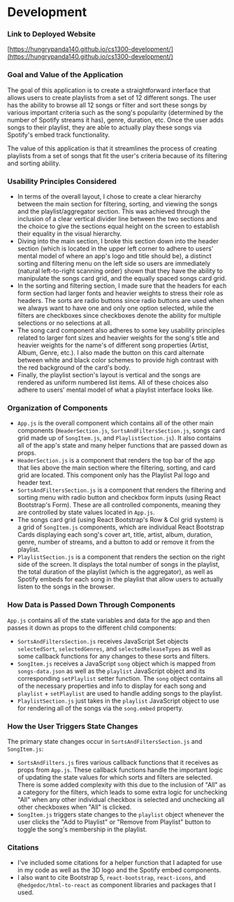 # Development

### Link to Deployed Website
[https://hungrypanda140.github.io/cs1300-development/](https://hungrypanda140.github.io/cs1300-development/)

### Goal and Value of the Application
The goal of this application is to create a straightforward interface that allows users to create playlists from a set of 12 different songs. The user has the ability to browse all 12 songs or filter and sort these songs by various important criteria such as the song's popularity (determined by the number of Spotify streams it has), genre, duration, etc. Once the user adds songs to their playlist, they are able to actually play these songs via Spotify's embed track functionality. 

The value of this application is that it streamlines the process of creating playlists from a set of songs that fit the user's criteria because of its filtering and sorting ability.  

### Usability Principles Considered
- In terms of the overall layout, I chose to create a clear hierarchy between the main section for filtering, sorting, and viewing the songs and the playlist/aggregator section. This was achieved through the inclusion of a clear vertical divider line between the two sections and the choice to give the sections equal height on the screen to establish their equality in the visual hierarchy.
- Diving into the main section, I broke this section down into the header section (which is located in the upper left corner to adhere to users' mental model of where an app's logo and title should be), a distinct sorting and filtering menu on the left side so users are immediately (natural left-to-right scanning order) shown that they have the ability to manipulate the songs card grid, and the equally spaced songs card grid.
- In the sorting and filtering section, I made sure that the headers for each form section had larger fonts and heavier weights to stress their role as headers. The sorts are radio buttons since radio buttons are used when we always want to have one and only one option selected, while the filters are checkboxes since checkboxes denote the ability for multiple selections or no selections at all.
- The song card component also adheres to some key usability principles related to larger font sizes and heavier weights for the song's title and heavier weights for the name's of different song properties (Artist, Album, Genre, etc.). I also made the button on this card alternate between white and black color schemes to provide high contrast with the red background of the card's body.
- Finally, the playlist section's layout is vertical and the songs are rendered as uniform numbered list items. All of these choices also adhere to users' mental model of what a playlist interface looks like.

### Organization of Components
- `App.js` is the overall component which contains all of the other main components (`HeaderSection.js`, `SortsAndFiltersSection.js`, songs card grid made up of `SongItem.js`, and `PlaylistSection.js`). It also contains all of the app's state and many helper functions that are passed down as props.
- `HeaderSection.js` is a component that renders the top bar of the app that lies above the main section where the filtering, sorting, and card grid are located. This component only has the Playlist Pal logo and header text.
- `SortsAndFiltersSection.js` is a component that renders the filtering and sorting menu with radio button and checkbox form inputs (using React Bootstrap's Form). These are all controlled components, meaning they are controlled by state values located in `App.js`.
- The songs card grid (using React Bootstrap's Row & Col grid system) is a grid of `SongItem.js` components, which are individual React Bootstrap Cards displaying each song's cover art, title, artist, album, duration, genre, number of streams, and a button to add or remove it from the playlist.
- `PlaylistSection.js` is a component that renders the section on the right side of the screen. It displays the total number of songs in the playlist, the total duration of the playlist (which is the aggregator), as well as Spotify embeds for each song in the playlist that allow users to actually listen to the songs in the browser.

### How Data is Passed Down Through Components
`App.js` contains all of the state variables and data for the app and then passes it down as props to the different child components:
- `SortsAndFiltersSection.js` receives JavaScript Set objects `selectedSort`, `selectedGenres`, and `selectedReleaseTypes` as well as some callback functions for any changes to these sorts and filters.
- `SongItem.js` receives a JavaScript `song` object which is mapped from `songs-data.json` as well as the `playlist` JavaScript object and its corresponding `setPlaylist` setter function. The `song` object contains all of the necessary properties and info to display for each song and `playlist` + `setPlaylist` are used to handle adding songs to the playlist.
- `PlaylistSection.js` just takes in the `playlist` JavaScript object to use for rendering all of the songs via the `song.embed` property.

### How the User Triggers State Changes
The primary state changes occur in `SortsAndFiltersSection.js` and `SongItem.js`:
- `SortsAndFilters.js` fires various callback functions that it receives as props from `App.js`. These callback functions handle the important logic of updating the state values for which sorts and filters are selected. There is some added complexity with this due to the inclusion of "All" as a category for the filters, which leads to some extra logic for unchecking "All" when any other individual checkbox is selected and unchecking all other checkboxes when "All" is clicked.
- `SongItem.js` triggers state changes to the `playlist` object whenever the user clicks the "Add to Playlist" or "Remove from Playlist" button to toggle the song's membership in the playlist.

### Citations
- I've included some citations for a helper function that I adapted for use in my code as well as the 3D logo and the Spotify embed components.
- I also want to cite Bootstrap 5, `react-bootstrap`, `react-icons`, and `@hedgedoc/html-to-react` as component libraries and packages that I used.
